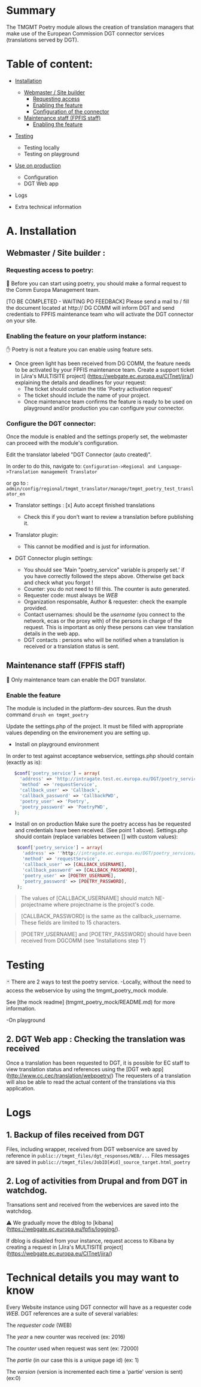 # Summary

The TMGMT Poetry module allows the creation of translation managers
that make use of the European Commission DGT connector services
(translations served by DGT).

Table of content:
=================
- [Installation](#a-installation)
  - [Webmaster / Site builder](#webmaster--site-builder-)
    - [Requesting access](#requesting-access-to-poetry)
    - [Enabling the feature](#enabling-the-feature-on-your-platform-instance)
    - [Configuration of the connector](#configure-the-dgt-connector)
  - [Maintenance staff (FPFIS staff)](#maintenance-staff-fpfis-staff)
    - [Enabling the feature](#enable-the-feature)

- [Testing](#testing)
  - Testing locally
  - Testing on playground

- [Use on production](#use-on-production)
  - Configuration
  - DGT Web app

- Logs

- Extra technical information

# A. Installation

## Webmaster / Site builder :
### Requesting access to poetry:
:pray: Before you can start using poetry, you should make a formal request to the Comm
Europa Management team.

 [TO BE COMPLETED - WAITING PO FEEDBACK]
  Please send a mail to / fill the document located at http://
  DG COMM will inform DGT and send credentials to FPFIS maintenance team who
  will activate the DGT connector on your site.

### Enabling the feature on your platform instance:
:hand: Poetry is not a feature you can enable using feature sets.

- Once green light has been received from DG COMM, the feature needs to be
activated by your FPFIS maintenance team.  Create a support ticket in [Jira's
MULTISITE project] (https://webgate.ec.europa.eu/CITnet/jira/) explaining the
details and deadlines for your request:
  - The ticket should contain the title 'Poetry activation request'
  - The ticket should include the name of your project.
  - Once maintenance team confirms the feature is ready to be used on
    playground and/or production you can configure your connector.

### Configure the DGT connector:
Once the module is enabled and the settings properly set, the webmaster can
proceed with the module's configuration.

Edit the translator labeled "DGT Connector (auto created)".

In order to do this, navigate to:
``` Configuration->Regional and Language->Translation management Translator ```

or go to :
``` admin/config/regional/tmgmt_translator/manage/tmgmt_poetry_test_translator_en ```

 - Translator settings : [x] Auto accept finished translations
   - Check this if you don't want to review a translation before publishing it.

 - Translator plugin:
   - This cannot be modified and is just for information.

 - DGT Connector plugin settings:
   - You should see 'Main "poetry_service" variable is properly set.' if you have
  correctly followed the steps above. Otherwise get back and check what you
  forgot !
   - Counter: you do not need to fill this. The counter is auto generated.
   - Requester code: must always be *WEB*
   - Organization responsable, Author & requester: check the example provided.
   - Contact usernames: should be the *username* (you connect to the network,
  ecas or the proxy with) of the persons in charge of the request.
  This is important as only these persons can view translation details in the
  web app.
   - DGT contacts : persons who will be notified when a translation is received or
  a translation status is sent.


## Maintenance staff (FPFIS staff)
:construction: Only maintenance team can enable the DGT translator.
### Enable the feature

The module is included in the platform-dev sources. Run the drush command
```drush en tmgmt_poetry```

Update the settings.php of the project.
It must be filled with appropriate
values depending on the environement you are setting up.
- Install on playground environment

In order to test against acceptance webservice, settings.php should contain
    (exactly as is):

```php
   $conf['poetry_service'] = array(
     'address' => 'http://intragate.test.ec.europa.eu/DGT/poetry_services/components/poetry.cfc?wsdl',
     'method' => 'requestService',
     'callback_user' => 'Callback',
     'callback_password' => 'CallbackPWD',
     'poetry_user' => 'Poetry',
     'poetry_password' => 'PoetryPWD',
   );
```


  - Install on on production
Make sure the poetry access has be requested and credentials have been
received. (See point 1 above).
Settings.php should contain (replace variables between [] with custom values):

```php
    $conf['poetry_service'] = array(
      'address' => ''http://intragate.ec.europa.eu/DGT/poetry_services/components/poetry.cfc?wsdl',
      'method' => 'requestService',
      'callback_user' => [CALLBACK_USERNAME],
      'callback_password' => [CALLBACK_PASSWORD],
      'poetry_user' => [POETRY_USERNAME],
      'poetry_password' => [POETRY_PASSWORD],
    );
```

> The values of [CALLBACK_USERNAME] should match NE-projectname where
projectname is the project's code.

> [CALLBACK_PASSWORD] is the same as the callback_username.
> These fields are limited to 15 characters.


>[POETRY_USERNAME] and [POETRY_PASSWORD] should have been received from
DGCOMM (see 'Installations step 1')

# Testing
:black_joker: There are 2 ways to test the poetry service.
 -Locally, without the need to access the webservice  by using the
 tmgmt_poetry_mock module.

 See [the mock readme] (tmgmt_poetry_mock/README.md) for more information.

 -On playground

## 2. DGT Web app : Checking the translation was received

Once a translation has been requested to DGT, it is possible for EC staff to
view translation status and references using the [DGT web app]
(http://www.cc.cec/translation/webpoetry/)
The requesters of a translation will also be able to read the actual content
of the translations via this application.

# Logs
## 1. Backup of files received from DGT

Files, including wrapper, received from DGT webservice are saved by reference in
```public://tmgmt_files/dgt_responses/WEB/...```
Files messages are saved in
```public://tmgmt_files/JobID[#id]_source_target.html_poetry```

## 2. Log of activities from Drupal and from DGT in watchdog.
Transations sent and received from the webervices are saved into the watchdog.

:warning: We gradually move the dblog to [kibana]
(https://webgate.ec.europa.eu/fpfis/logging/).

If dblog is disabled from your instance, request access to Kibana by creating a
request in [Jira's MULTISITE project]
(https://webgate.ec.europa.eu/CITnet/jira/)

Technical details you may want to know
======================================
Every Website instance using DGT connector will have as a requester code *WEB*.
DGT references are a suite of several variables:

The *requester code*  (WEB)

The *year* a new counter was received (ex: 2016)

The *counter* used when request was sent (ex: 72000)

The *partie* (in our case this is a unique page id) (ex: 1)

The *version* (version is incremented each time a 'partie' version is sent)
(ex:0)

